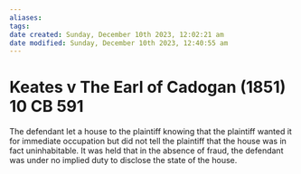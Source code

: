 ```yaml
---
aliases: 
tags: 
date created: Sunday, December 10th 2023, 12:02:21 am
date modified: Sunday, December 10th 2023, 12:40:55 am
---
```


# Keates v The Earl of Cadogan (1851) 10 CB 591

The defendant let a house to the plaintiff knowing that the plaintiff wanted it for immediate occupation but did not tell the plaintiff that the house was in fact uninhabitable. It was held that in the absence of fraud, the defendant was under no implied duty to disclose the state of the house.

